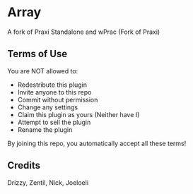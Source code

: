 # Array

A fork of Praxi Standalone and wPrac (Fork of Praxi)

## Terms of Use

You are NOT allowed to:

- Redestribute this plugin
- Invite anyone to this repo
- Commit without permission
- Change any settings
- Claim this plugin as yours (Neither have I)
- Attempt to sell the plugin
- Rename the plugin

 By joining this repo, you automatically accept all these terms!

## Credits

Drizzy, Zentil, Nick, Joeloeli
